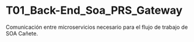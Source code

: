 # T01_Back-End_Soa_PRS_Gateway
Comunicación entre microservicios necesario para el flujo de trabajo de SOA Cañete.
